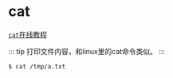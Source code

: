 cat
===

[`cat`在线教程](https://arthas.aliyun.com/doc/arthas-tutorials.html?language=cn&id=command-cat)

::: tip
打印文件内容，和linux里的cat命令类似。
:::


```bash
$ cat /tmp/a.txt
```